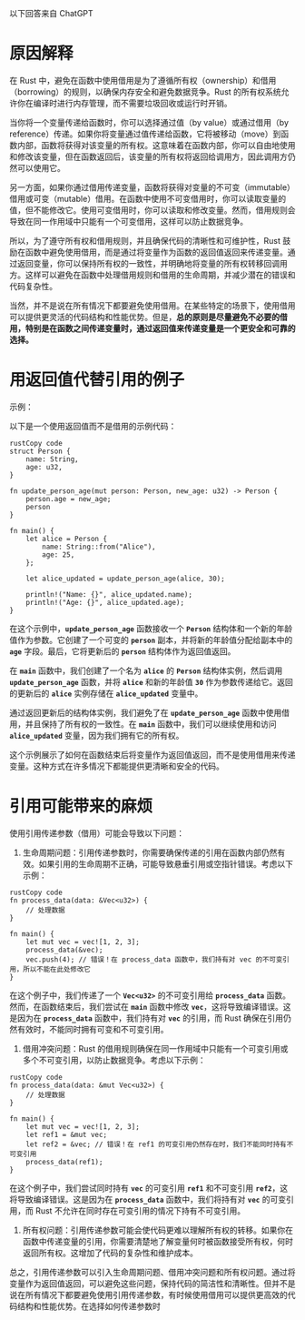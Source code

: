 以下回答来自 ChatGPT

# 原因解释

在 Rust 中，避免在函数中使用借用是为了遵循所有权（ownership）和借用（borrowing）的规则，以确保内存安全和避免数据竞争。Rust 的所有权系统允许你在编译时进行内存管理，而不需要垃圾回收或运行时开销。

当你将一个变量传递给函数时，你可以选择通过值（by value）或通过借用（by reference）传递。如果你将变量通过值传递给函数，它将被移动（move）到函数内部，函数将获得对该变量的所有权。这意味着在函数内部，你可以自由地使用和修改该变量，但在函数返回后，该变量的所有权将返回给调用方，因此调用方仍然可以使用它。

另一方面，如果你通过借用传递变量，函数将获得对变量的不可变（immutable）借用或可变（mutable）借用。在函数中使用不可变借用时，你可以读取变量的值，但不能修改它。使用可变借用时，你可以读取和修改变量。然而，借用规则会导致在同一作用域中只能有一个可变借用，这样可以防止数据竞争。

所以，为了遵守所有权和借用规则，并且确保代码的清晰性和可维护性，Rust 鼓励在函数中避免使用借用，而是通过将变量作为函数的返回值返回来传递变量。通过返回变量，你可以保持所有权的一致性，并明确地将变量的所有权转移回调用方。这样可以避免在函数中处理借用规则和借用的生命周期，并减少潜在的错误和代码复杂性。

当然，并不是说在所有情况下都要避免使用借用。在某些特定的场景下，使用借用可以提供更灵活的代码结构和性能优势。但是，**总的原则是尽量避免不必要的借用，特别是在函数之间传递变量时，通过返回值来传递变量是一个更安全和可靠的选择。**

# 用返回值代替引用的例子

示例：

以下是一个使用返回值而不是借用的示例代码：

```
rustCopy code
struct Person {
    name: String,
    age: u32,
}

fn update_person_age(mut person: Person, new_age: u32) -> Person {
    person.age = new_age;
    person
}

fn main() {
    let alice = Person {
        name: String::from("Alice"),
        age: 25,
    };

    let alice_updated = update_person_age(alice, 30);

    println!("Name: {}", alice_updated.name);
    println!("Age: {}", alice_updated.age);
}

```

在这个示例中，**`update_person_age`** 函数接收一个 **`Person`** 结构体和一个新的年龄值作为参数。它创建了一个可变的 **`person`** 副本，并将新的年龄值分配给副本中的 **`age`** 字段。最后，它将更新后的 **`person`** 结构体作为返回值返回。

在 **`main`** 函数中，我们创建了一个名为 **`alice`** 的 **`Person`** 结构体实例，然后调用 **`update_person_age`** 函数，并将 **`alice`** 和新的年龄值 **`30`** 作为参数传递给它。返回的更新后的 **`alice`** 实例存储在 **`alice_updated`** 变量中。

通过返回更新后的结构体实例，我们避免了在 **`update_person_age`** 函数中使用借用，并且保持了所有权的一致性。在 **`main`** 函数中，我们可以继续使用和访问 **`alice_updated`** 变量，因为我们拥有它的所有权。

这个示例展示了如何在函数结束后将变量作为返回值返回，而不是使用借用来传递变量。这种方式在许多情况下都能提供更清晰和安全的代码。

# 引用可能带来的麻烦

使用引用传递参数（借用）可能会导致以下问题：

1. 生命周期问题：引用传递参数时，你需要确保传递的引用在函数内部仍然有效。如果引用的生命周期不正确，可能导致悬垂引用或空指针错误。考虑以下示例：

```
rustCopy code
fn process_data(data: &Vec<u32>) {
    // 处理数据
}

fn main() {
    let mut vec = vec![1, 2, 3];
    process_data(&vec);
    vec.push(4); // 错误！在 process_data 函数中，我们持有对 vec 的不可变引用，所以不能在此处修改它
}

```

在这个例子中，我们传递了一个 **`Vec<u32>`** 的不可变引用给 **`process_data`** 函数。然而，在函数结束后，我们尝试在 **`main`** 函数中修改 **`vec`**，这将导致编译错误。这是因为在 **`process_data`** 函数中，我们持有对 **`vec`** 的引用，而 Rust 确保在引用仍然有效时，不能同时拥有可变和不可变引用。

1. 借用冲突问题：Rust 的借用规则确保在同一作用域中只能有一个可变引用或多个不可变引用，以防止数据竞争。考虑以下示例：

```
rustCopy code
fn process_data(data: &mut Vec<u32>) {
    // 处理数据
}

fn main() {
    let mut vec = vec![1, 2, 3];
    let ref1 = &mut vec;
    let ref2 = &vec; // 错误！在 ref1 的可变引用仍然存在时，我们不能同时持有不可变引用
    process_data(ref1);
}

```

在这个例子中，我们尝试同时持有 **`vec`** 的可变引用 **`ref1`** 和不可变引用 **`ref2`**，这将导致编译错误。这是因为在 **`process_data`** 函数中，我们将持有对 **`vec`** 的可变引用，而 Rust 不允许在同时存在可变引用的情况下持有不可变引用。

1. 所有权问题：引用传递参数可能会使代码更难以理解所有权的转移。如果你在函数中传递变量的引用，你需要清楚地了解变量何时被函数接受所有权，何时返回所有权。这增加了代码的复杂性和维护成本。

总之，引用传递参数可以引入生命周期问题、借用冲突问题和所有权问题。通过将变量作为返回值返回，可以避免这些问题，保持代码的简洁性和清晰性。但并不是说在所有情况下都要避免使用引用传递参数，有时候使用借用可以提供更高效的代码结构和性能优势。在选择如何传递参数时